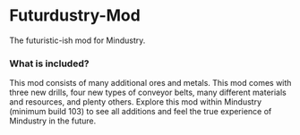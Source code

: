 # Futurdustry-Mod
The futuristic-ish mod for Mindustry.

### What is included?
This mod consists of many additional ores and metals. This mod comes with three new drills, four new types of conveyor belts, many different materials and resources, and plenty others. Explore this mod within Mindustry (minimum build 103) to see all additions and feel the true experience of Mindustry in the future.
